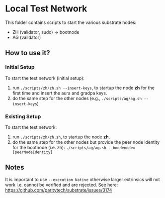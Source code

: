 # Local Test Network
This folder contains scripts to start the various substrate nodes: 
- ZH (validator, sudo) -> bootnode
- AG (validator)

## How to use it?

### Initial Setup
To start the test network (initial setup): 
1. run `./scripts/zh/zh.sh --insert-keys`, to startup the node **zh** for the first time and insert the aura and gradpa keys.
2. do the same step for the other nodes 
(e.g., `./scripts/ag/ag.sh --insert-keys`)

### Existing Setup
To start the test network: 
1. run `./scripts/zh/zh.sh`, to startup the node **zh**.
2. do the same step for the other nodes but provide the peer node identity for the bootnode (i.e. zh): `./scripts/ag/ag.sh --boodenode=[peerNodeIdentity]`

## Notes

It is important to use `--execution Native` otherwise larger extrinsics will not work i.e. cannot be verified and are rejected.
See here: https://github.com/paritytech/substrate/issues/3174